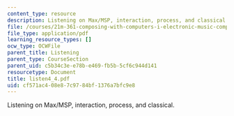 ```yaml
---
content_type: resource
description: Listening on Max/MSP, interaction, process, and classical.
file: /courses/21m-361-composing-with-computers-i-electronic-music-composition-spring-2008/cf571ac408e87c9784bf1376a7bfc9e8_listen4_4.pdf
file_type: application/pdf
learning_resource_types: []
ocw_type: OCWFile
parent_title: Listening
parent_type: CourseSection
parent_uid: c5b34c3e-e78b-e469-fb5b-5cf6c944d141
resourcetype: Document
title: listen4_4.pdf
uid: cf571ac4-08e8-7c97-84bf-1376a7bfc9e8
---
```

Listening on Max/MSP, interaction, process, and classical.


